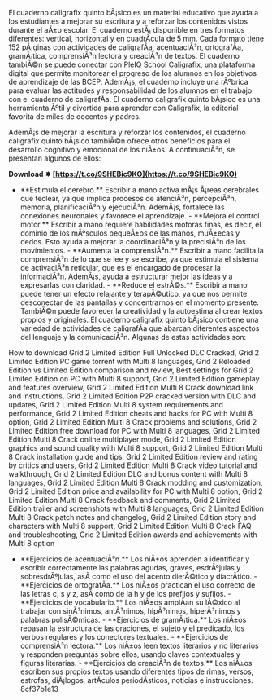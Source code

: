 El cuaderno caligrafix quinto bÃ¡sico es un material educativo que ayuda a los estudiantes a mejorar su escritura y a reforzar los contenidos vistos durante el aÃ±o escolar. El cuaderno estÃ¡ disponible en tres formatos diferentes: vertical, horizontal y en cuadrÃ­cula de 5 mm. Cada formato tiene 152 pÃ¡ginas con actividades de caligrafÃ­a, acentuaciÃ³n, ortografÃ­a, gramÃ¡tica, comprensiÃ³n lectora y creaciÃ³n de textos. El cuaderno tambiÃ©n se puede conectar con PleIQ School Caligrafix, una plataforma digital que permite monitorear el progreso de los alumnos en los objetivos de aprendizaje de las BCEP. AdemÃ¡s, el cuaderno incluye una rÃºbrica para evaluar las actitudes y responsabilidad de los alumnos en el trabajo con el cuaderno de caligrafÃ­a. El cuaderno caligrafix quinto bÃ¡sico es una herramienta Ãºtil y divertida para aprender con Caligrafix, la editorial favorita de miles de docentes y padres.

AdemÃ¡s de mejorar la escritura y reforzar los contenidos, el cuaderno caligrafix quinto bÃ¡sico tambiÃ©n ofrece otros beneficios para el desarrollo cognitivo y emocional de los niÃ±os. A continuaciÃ³n, se presentan algunos de ellos:
 
**Download ✵ [https://t.co/9SHEBic9KO](https://t.co/9SHEBic9KO)**


  - \*\*Estimula el cerebro.\*\* Escribir a mano activa mÃ¡s Ã¡reas cerebrales que teclear, ya que implica procesos de atenciÃ³n, percepciÃ³n, memoria, planificaciÃ³n y ejecuciÃ³n. AdemÃ¡s, fortalece las conexiones neuronales y favorece el aprendizaje. - \*\*Mejora el control motor.\*\* Escribir a mano requiere habilidades motoras finas, es decir, el dominio de los mÃºsculos pequeÃ±os de las manos, muÃ±ecas y dedos. Esto ayuda a mejorar la coordinaciÃ³n y la precisiÃ³n de los movimientos. - \*\*Aumenta la comprensiÃ³n.\*\* Escribir a mano facilita la comprensiÃ³n de lo que se lee y se escribe, ya que estimula el sistema de activaciÃ³n reticular, que es el encargado de procesar la informaciÃ³n. AdemÃ¡s, ayuda a estructurar mejor las ideas y a expresarlas con claridad. - \*\*Reduce el estrÃ©s.\*\* Escribir a mano puede tener un efecto relajante y terapÃ©utico, ya que nos permite desconectar de las pantallas y concentrarnos en el momento presente. TambiÃ©n puede favorecer la creatividad y la autoestima al crear textos propios y originales.
El cuaderno caligrafix quinto bÃ¡sico contiene una variedad de actividades de caligrafÃ­a que abarcan diferentes aspectos del lenguaje y la comunicaciÃ³n. Algunas de estas actividades son:
 
How to download Grid 2 Limited Edition Full Unlocked DLC Cracked,  Grid 2 Limited Edition PC game torrent with Multi 8 languages,  Grid 2 Reloaded Edition vs Limited Edition comparison and review,  Best settings for Grid 2 Limited Edition on PC with Multi 8 support,  Grid 2 Limited Edition gameplay and features overview,  Grid 2 Limited Edition Multi 8 Crack download link and instructions,  Grid 2 Limited Edition P2P cracked version with DLC and updates,  Grid 2 Limited Edition Multi 8 system requirements and performance,  Grid 2 Limited Edition cheats and hacks for PC with Multi 8 option,  Grid 2 Limited Edition Multi 8 Crack problems and solutions,  Grid 2 Limited Edition free download for PC with Multi 8 languages,  Grid 2 Limited Edition Multi 8 Crack online multiplayer mode,  Grid 2 Limited Edition graphics and sound quality with Multi 8 support,  Grid 2 Limited Edition Multi 8 Crack installation guide and tips,  Grid 2 Limited Edition review and rating by critics and users,  Grid 2 Limited Edition Multi 8 Crack video tutorial and walkthrough,  Grid 2 Limited Edition DLC and bonus content with Multi 8 languages,  Grid 2 Limited Edition Multi 8 Crack modding and customization,  Grid 2 Limited Edition price and availability for PC with Multi 8 option,  Grid 2 Limited Edition Multi 8 Crack feedback and comments,  Grid 2 Limited Edition trailer and screenshots with Multi 8 languages,  Grid 2 Limited Edition Multi 8 Crack patch notes and changelog,  Grid 2 Limited Edition story and characters with Multi 8 support,  Grid 2 Limited Edition Multi 8 Crack FAQ and troubleshooting,  Grid 2 Limited Edition awards and achievements with Multi 8 option
  - \*\*Ejercicios de acentuaciÃ³n.\*\* Los niÃ±os aprenden a identificar y escribir correctamente las palabras agudas, graves, esdrÃºjulas y sobresdrÃºjulas, asÃ­ como el uso del acento dierÃ©tico y diacrÃ­tico. - \*\*Ejercicios de ortografÃ­a.\*\* Los niÃ±os practican el uso correcto de las letras c, s y z, asÃ­ como de la h y de los prefijos y sufijos. - \*\*Ejercicios de vocabulario.\*\* Los niÃ±os amplÃ­an su lÃ©xico al trabajar con sinÃ³nimos, antÃ³nimos, hipÃ³nimos, hiperÃ³nimos y palabras polisÃ©micas. - \*\*Ejercicios de gramÃ¡tica.\*\* Los niÃ±os repasan la estructura de las oraciones, el sujeto y el predicado, los verbos regulares y los conectores textuales. - \*\*Ejercicios de comprensiÃ³n lectora.\*\* Los niÃ±os leen textos literarios y no literarios y responden preguntas sobre ellos, usando claves contextuales y figuras literarias. - \*\*Ejercicios de creaciÃ³n de textos.\*\* Los niÃ±os escriben sus propios textos usando diferentes tipos de rimas, versos, estrofas, diÃ¡logos, artÃ­culos periodÃ­sticos, noticias e instrucciones. 8cf37b1e13
 
